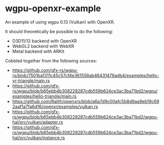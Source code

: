 # wgpu-openxr-example

An example of using wgpu 0.13 (Vulkan) with OpenXR.

It should theoretically be possible to do the following:

- D3D11/12 backend with OpenXR
- WebGL2 backend with WebXR
- Metal backend with ARKit

Cobbled together from the following sources:

- https://github.com/gfx-rs/wgpu-rs/blob/7501ba1311c45c57cf4e361556ab46431478adb4/examples/hello-vr-triangle/main.rs
- https://github.com/gfx-rs/wgpu/blob/b65ebb4b308228287cdb559b624ce3ac3ba71bd2/wgpu/examples/hello-triangle/main.rs
- https://github.com/Ralith/openxrs/blob/a6a7d9c00afc5b8d9aa9eb19c692aaf1a7fa6d16/openxr/examples/vulkan.rs
- https://github.com/gfx-rs/wgpu/blob/b65ebb4b308228287cdb559b624ce3ac3ba71bd2/wgpu-hal/src/vulkan/adapter.rs
- https://github.com/gfx-rs/wgpu/blob/b65ebb4b308228287cdb559b624ce3ac3ba71bd2/wgpu-hal/src/vulkan/instance.rs
